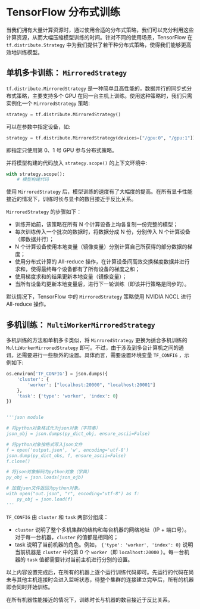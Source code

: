 #  TensorFlow 分布式训练

当我们拥有大量计算资源时，通过使用合适的分布式策略，我们可以充分利用这些计算资源，从而大幅压缩模型训练的时间。针对不同的使用场景，TensorFlow 在 `tf.distribute.Strategy` 中为我们提供了若干种分布式策略，使得我们能够更高效地训练模型。


## 单机多卡训练： `MirroredStrategy`

`tf.distribute.MirroredStrategy` 是一种简单且高性能的，数据并行的同步式分布式策略，主要支持多个 GPU 在同一台主机上训练。使用这种策略时，我们只需实例化一个 `MirroredStrategy` 策略:

```python
strategy = tf.distribute.MirroredStrategy()
```

可以在参数中指定设备，如:

```python
strategy = tf.distribute.MirroredStrategy(devices=["/gpu:0", "/gpu:1"])
```
即指定只使用第 0、1 号 GPU 参与分布式策略。

并将模型构建的代码放入 `strategy.scope()` 的上下文环境中:

```python
with strategy.scope():
    # 模型构建代码
```
使用 `MirroredStrategy` 后，模型训练的速度有了大幅度的提高。在所有显卡性能接近的情况下，训练时长与显卡的数目接近于反比关系。

`MirroredStrategy` 的步骤如下：

+ 训练开始前，该策略在所有 N 个计算设备上均各复制一份完整的模型；
+ 每次训练传入一个批次的数据时，将数据分成 N 份，分别传入 N 个计算设备（即数据并行）；
+ N 个计算设备使用本地变量（镜像变量）分别计算自己所获得的部分数据的梯度；
+ 使用分布式计算的 All-reduce 操作，在计算设备间高效交换梯度数据并进行求和，使得最终每个设备都有了所有设备的梯度之和；
+ 使用梯度求和的结果更新本地变量（镜像变量）；
+ 当所有设备均更新本地变量后，进行下一轮训练（即该并行策略是同步的）。

默认情况下，TensorFlow 中的 `MirroredStrategy` 策略使用 NVIDIA NCCL 进行 All-reduce 操作。


## 多机训练： `MultiWorkerMirroredStrategy`

多机训练的方法和单机多卡类似，将 `MirroredStrategy` 更换为适合多机训练的 `MultiWorkerMirroredStrategy` 即可。不过，由于涉及到多台计算机之间的通讯，还需要进行一些额外的设置。具体而言，需要设置环境变量 `TF_CONFIG` ，示例如下:

```python
os.environ['TF_CONFIG'] = json.dumps({
    'cluster': {
        'worker': ["localhost:20000", "localhost:20001"]
    },
    'task': {'type': 'worker', 'index': 0}
})


'''json module

# 将python对象格式化为json对象（字符串）
json_obj = json.dumps(py_dict_obj, ensure_ascii=False)

# 将python对象按格式写入json文件
f = open('output.json', 'w', encoding='utf-8')
json.dump(py_dict_obs, f, ensure_ascii=False)
f.close()

# 将json对象解码为python对象（字典）
py_obj = json.loads(json_ojb)

# 加载json文件返回为python对象。
with open("out.json", "r", encoding="utf-8") as f:
    py_obj = json.load(f)
'''
```

`TF_CONFIG` 由 `cluster` 和 `task` 两部分组成：

+ `cluster` 说明了整个多机集群的结构和每台机器的网络地址（IP + 端口号）。对于每一台机器，`cluster` 的值都是相同的；
+ task 说明了当前机器的角色。例如， `{'type': 'worker', 'index': 0}` 说明当前机器是 `cluster` 中的第 0 个 `worker`（即 `localhost:20000` ）。每一台机器的 `task` 值都需要针对当前主机进行分别的设置。

以上内容设置完成后，在所有的机器上逐个运行训练代码即可。先运行的代码在尚未与其他主机连接时会进入监听状态，待整个集群的连接建立完毕后，所有的机器即会同时开始训练。

在所有机器性能接近的情况下，训练时长与机器的数目接近于反比关系。